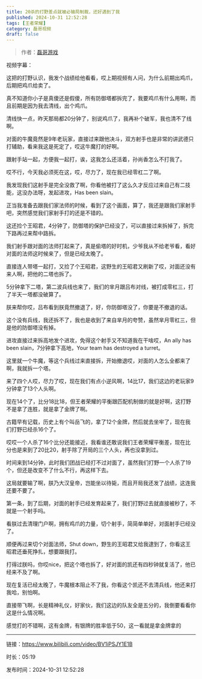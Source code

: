 ```yaml
---
title: 20杀的打野差点就被必输局制裁，还好遇到了我
published: 2024-10-31 12:52:28
tags: [王者荣耀]
category: 磊哥视频
draft: false
---
```



> 作者：[磊哥游戏](https://space.bilibili.com/268941858?spm_id_from=333.788.upinfo.head.click)

视频字幕：

这把的打野认识，我发个战绩给他看看，哎上期视频有人问，为什么前期出鸡爪，后期把鸡爪给卖了。

真不知道你小子是真傻还是假傻，所有防御塔都拆完了，我要鸡爪有什么用啊，而且前期是因为我去清线，出个鸡爪。

清线快一点，昨天那局都20分钟了，别说鸡爪了，我再补个破军，我也清不了线啊。

对面的牛魔竟然是9年老玩家，直接过来跟他决斗，双方射手也是非常的讲武德只打辅助，看来我这是死定了，哎这牛魔打的好啊。

跟射手站一起，方便我一起打，诶，这我怎么还活着，孙尚香怎么不打我了。

哎不行，今天我必须死在这，哎，尽力了，现在我已经零杠二了啊。

我发现我们这射手是完全没救了啊，你看他被打了这么久才反应过来自己有二技能，这没办法呀，发起进攻，Has been slain。

正当我准备去跟我们家法师的时候，看到了这个画面，算了，我还是跟我们家射手吧，突然感觉我们家射手打的还是不错的。

这还捡个王昭君，4分钟了，防御塔的保护已经没了，可以直接过来拆掉了，拆完下路再过来帮中路拆。

我们射手跟对面的法师打起来了，真是偷塔的好时机，少爷我从不给老爷看，看好对面的法师这时候来了，但是已经太晚了。

直接连人带塔一起打，又捡了个王昭君，这野生的王昭君又刷新了哎，对面还没有来人啊，把他的二塔也拆了。

5分钟拿下二塔，第二波兵线也来了，我们的芈月跟吕布对线，被打成零杠三，打了半天一塔都没破算了。

朕来帮你哎，吕布看到朕竟然撤退了，好，你防御塔没了，你要是不撤退的话。

这个没有兵线，我还拆不了，我也是收到了来自芈月的夸赞，虽然芈月零杠三，但是他的防御塔没有掉。

进攻直接过来拆高地发个进攻，免得这个射手又不知道我在干啥哎，An ally has been slain，7分钟拿下高地，Your team has destroyed a turret。

这里就一个牛魔，等这个兵线过来直接拆，开始撤退哎，对面的人怎么全都来了啊，我就拆一个塔。

来了四个人哎，尽力了哎，现在我们有点小逆风啊，14比17，我们这边的老玩家9分钟拿了13个人头啊。

现在14个了，比分18比18，但王者荣耀的平衡跟匹配机制做的就是好啊，这打野不是拿了连胜，就是拿了金牌了啊。

古籍早有记载，历史上有个叫岳飞的，拿了12个金牌，然后就去坐牢了，现在我们打野已经杀16个了。

哎哎一个人杀了16个比分还能接近，我看谁还敢说我们王者荣耀平衡差，现在比分也是来到了20比20，射手除了开局的三个人头，再也没拿到过。

时间来到14分钟，此时我们团战已经打不过对面了，虽然我们打野一个人杀了19个，但还是改变不了什么不行，再这样下去。

这局就要输了啊，朕乃大汉皇帝，岂能坐以待毙，而且开局我还发了战绩，这连我还要不要了。

第一条，到了后期，对面的射手已经发育起来了，我们打野过去就直接被秒了，不就是一个射手吗。

看朕过去清理门户啊，拥有鸡爪的力量，切个射手，简简单单好，对面射手已经没了。

顺便再过来切个对面法师，Shut down，野生的王昭君又给我逮到了，你看这王昭君还垂死挣扎，想要跟我打。

打得过朕吗，你哎nice，把这个塔也拆了，好对面的凯还有四秒钟就复活了，他已经来不及了啊。

现在复活已经太晚了，牛魔根本阻止不了我，你看这个凯还不去清兵线，他还来打我哈，别怕啊。

直接带飞啊，长是精神礼仪，好家伙，我们这边的队友全是五分的，我倒要看看你这是什么情况啊。

感觉打的不错啊，这有金牌，有银牌的胜率低于50，这一看就是拿金牌拿的

---

链接：https://www.bilibili.com/video/BV1iPSJY1E1B

时长：05:19

发布时间：2024-10-31 12:52:28
